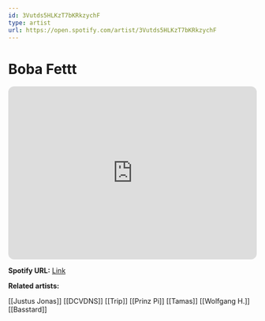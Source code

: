 ```yaml
---
id: 3Vutds5HLKzT7bKRkzychF
type: artist
url: https://open.spotify.com/artist/3Vutds5HLKzT7bKRkzychF
---
```

# Boba Fettt

<iframe style="border-radius:12px" src="https://open.spotify.com/embed/artist/3Vutds5HLKzT7bKRkzychF" width="100%" height="352" frameBorder="0" allowfullscreen="" allow="autoplay; clipboard-write; encrypted-media; fullscreen; picture-in-picture" loading="lazy"></iframe>

**Spotify URL:** [Link](https://open.spotify.com/artist/3Vutds5HLKzT7bKRkzychF)

**Related artists:**

[[Justus Jonas]]
[[DCVDNS]]
[[Trip]]
[[Prinz Pi]]
[[Tamas]]
[[Wolfgang H.]]
[[Basstard]]
